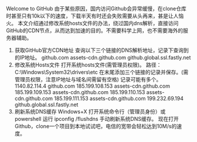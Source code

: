 Welcome to GitHub
由于某些原因，国内访问Github会异常缓慢，在clone仓库时甚至只有10k以下的速度，下载半天有时还会失败需要从头再来，甚是让人恼火。 本文介绍通过修改系统hosts文件的办法，绕过国内dns解析，直接访问GitHub的CDN节点，从而达到加速的目的。不需要科学上网，也不需要海外的服务器辅助。
1. 获取GitHub官方CDN地址
查询以下三个链接的DNS解析地址，记录下查询到的IP地址。
github.com
assets-cdn.github.com
github.global.ssl.fastly.net
2. 修改系统Hosts文件
打开系统hosts文件(需管理员权限)。
路径：C:\Windows\System32\drivers\etc
在末尾添加三个链接的记录并保存。(需管理员权限，注意IP地址与域名间需留有空格)
记录可能有多个。
1140.82.114.4     github.com
185.199.108.153    assets-cdn.github.com
185.199.109.153    assets-cdn.github.com
185.199.110.153    assets-cdn.github.com
185.199.111.153    assets-cdn.github.com
199.232.69.194    github.global.ssl.fastly.net
3. 刷新系统DNS缓存
Windows+X 打开系统命令行（管理员身份）或powershell
运行 ipconfig /flushdns 手动刷新系统DNS缓存。
现在打开Github，clone一个项目到本地试试吧，电信的宽带会轻松达到10M/s的速度。
